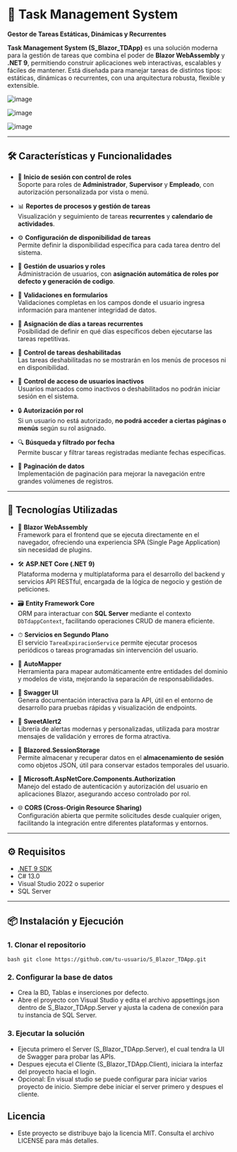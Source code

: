 # 🧩 Task Management System  
**Gestor de Tareas Estáticas, Dinámicas y Recurrentes**

**Task Management System (S_Blazor_TDApp)** es una solución moderna para la gestión de tareas que combina el poder de **Blazor WebAssembly** y **.NET 9**, permitiendo construir aplicaciones web interactivas, escalables y fáciles de mantener. Está diseñada para manejar tareas de distintos tipos: estáticas, dinámicas o recurrentes, con una arquitectura robusta, flexible y extensible.

![image](https://github.com/user-attachments/assets/08c0bae8-4ee9-49df-b21d-922e33f8667c)

![image](https://github.com/user-attachments/assets/e5abd1ab-b8a5-46fb-b460-eb338b79fea1)

![image](https://github.com/user-attachments/assets/7c22d9e2-9408-4089-8b51-1cbc698aca8b)

---

## 🛠️ Características y Funcionalidades

- 🔐 **Inicio de sesión con control de roles**  
  Soporte para roles de **Administrador**, **Supervisor** y **Empleado**, con autorización personalizada por vista o menú.

- 📊 **Reportes de procesos y gestión de tareas**  
  Visualización y seguimiento de tareas **recurrentes** y **calendario de actividades**.

- ⚙️ **Configuración de disponibilidad de tareas**  
  Permite definir la disponibilidad específica para cada tarea dentro del sistema.

- 👥 **Gestión de usuarios y roles**  
  Administración de usuarios, con **asignación automática de roles por defecto y generación de codigo**.

- 🧾 **Validaciones en formularios**  
  Validaciones completas en los campos donde el usuario ingresa información para mantener integridad de datos.

- 🔁 **Asignación de días a tareas recurrentes**  
  Posibilidad de definir en qué días específicos deben ejecutarse las tareas repetitivas.

- 🚫 **Control de tareas deshabilitadas**  
  Las tareas deshabilitadas no se mostrarán en los menús de procesos ni en disponibilidad.

- 🛑 **Control de acceso de usuarios inactivos**  
  Usuarios marcados como inactivos o deshabilitados no podrán iniciar sesión en el sistema.

- 🔒 **Autorización por rol**  
  Si un usuario no está autorizado, **no podrá acceder a ciertas páginas o menús** según su rol asignado.

- 🔍 **Búsqueda y filtrado por fecha**  
  Permite buscar y filtrar tareas registradas mediante fechas específicas.

- 📄 **Paginación de datos**  
  Implementación de paginación para mejorar la navegación entre grandes volúmenes de registros.

---

## 🚀 Tecnologías Utilizadas

- 🔷 **Blazor WebAssembly**  
  Framework para el frontend que se ejecuta directamente en el navegador, ofreciendo una experiencia SPA (Single Page Application) sin necesidad de plugins.

- 🛠 **ASP.NET Core (.NET 9)**  
  Plataforma moderna y multiplataforma para el desarrollo del backend y servicios API RESTful, encargada de la lógica de negocio y gestión de peticiones.

- 🗃 **Entity Framework Core**  
  ORM para interactuar con **SQL Server** mediante el contexto `DbTdappContext`, facilitando operaciones CRUD de manera eficiente.

- ⏱ **Servicios en Segundo Plano**  
  El servicio `TareaExpiracionService` permite ejecutar procesos periódicos o tareas programadas sin intervención del usuario.

- 🧭 **AutoMapper**  
  Herramienta para mapear automáticamente entre entidades del dominio y modelos de vista, mejorando la separación de responsabilidades.

- 📘 **Swagger UI**  
  Genera documentación interactiva para la API, útil en el entorno de desarrollo para pruebas rápidas y visualización de endpoints.

- 🌟 **SweetAlert2**  
  Librería de alertas modernas y personalizadas, utilizada para mostrar mensajes de validación y errores de forma atractiva.

- 💾 **Blazored.SessionStorage**  
  Permite almacenar y recuperar datos en el **almacenamiento de sesión** como objetos JSON, útil para conservar estados temporales del usuario.

- 🔐 **Microsoft.AspNetCore.Components.Authorization**  
  Manejo del estado de autenticación y autorización del usuario en aplicaciones Blazor, asegurando acceso controlado por rol.

- 🌐 **CORS (Cross-Origin Resource Sharing)**  
  Configuración abierta que permite solicitudes desde cualquier origen, facilitando la integración entre diferentes plataformas y entornos.

---

## ⚙️ Requisitos

- [.NET 9 SDK](https://dotnet.microsoft.com/en-us/download/dotnet/9.0)
- C# 13.0
- Visual Studio 2022 o superior
- SQL Server

---

## 📦 Instalación y Ejecución

### 1. Clonar el repositorio
`bash git clone https://github.com/tu-usuario/S_Blazor_TDApp.git`

### 2. Configurar la base de datos
- Crea la BD, Tablas e inserciones por defecto.
- Abre el proyecto con Visual Studio y edita el archivo appsettings.json dentro de S_Blazor_TDApp.Server y ajusta la cadena de conexión para tu instancia de SQL Server.

### 3. Ejecutar la solución
- Ejecuta primero el Server (S_Blazor_TDApp.Server), el cual tendra la UI de Swagger para probar las APIs.
- Despues ejecuta el Cliente (S_Blazor_TDApp.Client), iniciara la interfaz del proyecto hacia el login.
- Opcional: En visual studio se puede configurar para iniciar varios proyecto de inicio. Siempre debe iniciar el server primero y despues el cliente.
 
## Licencia
- Este proyecto se distribuye bajo la licencia MIT. Consulta el archivo LICENSE para más detalles.

